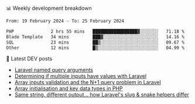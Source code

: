 📊 Weekly development breakdown
<!--START_SECTION:waka-->

```txt
From: 19 February 2024 - To: 25 February 2024

PHP              2 hrs 55 mins   █████████████████▓░░░░░░░   71.18 %
Blade Template   34 mins         ███▓░░░░░░░░░░░░░░░░░░░░░   14.16 %
SQL              23 mins         ██▒░░░░░░░░░░░░░░░░░░░░░░   09.67 %
Other            12 mins         █▒░░░░░░░░░░░░░░░░░░░░░░░   04.99 %
```

<!--END_SECTION:waka-->

📕 Latest DEV posts
<!-- BLOG-POST-LIST:START -->
- [Laravel named query arguments](https://dev.to/michaelvickersuk/laravel-named-query-arguments-28kd)
- [Determining if multiple inputs have values with Laravel](https://dev.to/michaelvickersuk/determining-if-multiple-inputs-have-values-with-laravel-km6)
- [Array inputs validation and the N+1 query problem in Laravel](https://dev.to/michaelvickersuk/array-inputs-validation-and-the-n1-query-problem-in-laravel-2agb)
- [Array initialisation and key data types in PHP](https://dev.to/michaelvickersuk/array-initialisation-and-key-data-types-in-php-1e5b)
- [Same string, different output... how Laravel&#39;s slug &amp; snake helpers differ](https://dev.to/michaelvickersuk/same-string-different-output-how-laravels-slug-snake-helpers-differ-1ccj)
<!-- BLOG-POST-LIST:END -->
